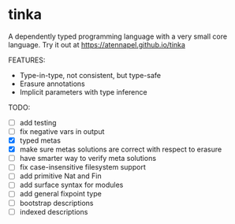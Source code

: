 # tinka

A dependently typed programming language with a very small core language.
Try it out at https://atennapel.github.io/tinka

FEATURES:
- Type-in-type, not consistent, but type-safe
- Erasure annotations
- Implicit parameters with type inference

TODO:
- [ ] add testing
- [ ] fix negative vars in output
- [x] typed metas
- [x] make sure metas solutions are correct with respect to erasure
- [ ] have smarter way to verify meta solutions
- [ ] fix case-insensitive filesystem support
- [ ] add primitive Nat and Fin
- [ ] add surface syntax for modules
- [ ] add general fixpoint type
- [ ] bootstrap descriptions
- [ ] indexed descriptions
